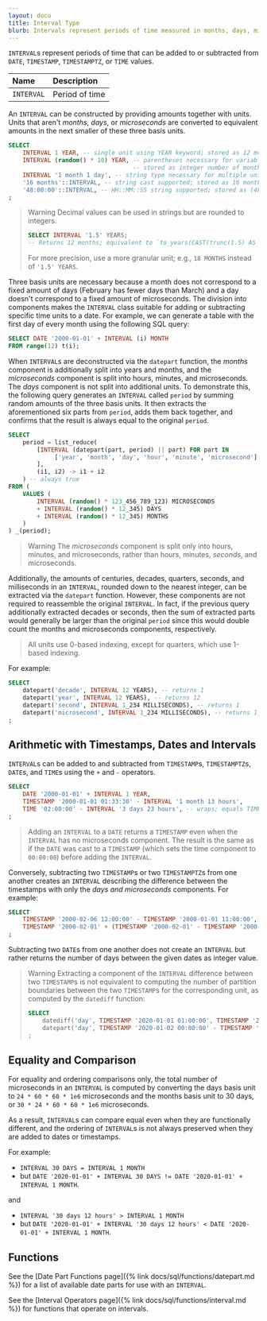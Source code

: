 ```yaml
---
layout: docu
title: Interval Type
blurb: Intervals represent periods of time measured in months, days, microseconds, or a combination thereof.
---
```


`INTERVAL`s represent periods of time that can be added to or subtracted from `DATE`, `TIMESTAMP`, `TIMESTAMPTZ`, or `TIME` values.

| Name | Description |
|:---|:---|
| `INTERVAL` | Period of time |

An `INTERVAL` can be constructed by providing amounts together with units.
Units that aren't *months*, *days*, or *microseconds* are converted to equivalent amounts in the next smaller of these three basis units.

```sql
SELECT
    INTERVAL 1 YEAR, -- single unit using YEAR keyword; stored as 12 months
    INTERVAL (random() * 10) YEAR, -- parentheses necessary for variable amounts;
                                   -- stored as integer number of months
    INTERVAL '1 month 1 day', -- string type necessary for multiple units; stored as (1 month, 1 day)
    '16 months'::INTERVAL, -- string cast supported; stored as 16 months
    '48:00:00'::INTERVAL, -- HH::MM::SS string supported; stored as (48 * 60 * 60 * 1e6 microseconds)
;
```

> Warning Decimal values can be used in strings but are rounded to integers.
>
> ```sql
> SELECT INTERVAL '1.5' YEARS;
> -- Returns 12 months; equivalent to `to_years(CAST(trunc(1.5) AS INTEGER))`
> ```
>
> For more precision, use a more granular unit; e.g., `18 MONTHS` instead of `'1.5' YEARS`.

Three basis units are necessary because a month does not correspond to a fixed amount of days (February has fewer days than March) and a day doesn't correspond to a fixed amount of microseconds.
The division into components makes the `INTERVAL` class suitable for adding or subtracting specific time units to a date. For example, we can generate a table with the first day of every month using the following SQL query:

```sql
SELECT DATE '2000-01-01' + INTERVAL (i) MONTH
FROM range(12) t(i);
```

When `INTERVAL`s are deconstructed via the `datepart` function, the *months* component is additionally split into years and months, and the *microseconds* component is split into hours, minutes, and microseconds. The *days* component is not split into additional units. To demonstrate this, the following query generates an `INTERVAL` called `period` by summing random amounts of the three basis units. It then extracts the aforementioned six parts from `period`, adds them back together, and confirms that the result is always equal to the original `period`.

```sql
SELECT
    period = list_reduce(
        [INTERVAL (datepart(part, period) || part) FOR part IN
             ['year', 'month', 'day', 'hour', 'minute', 'microsecond']
        ],
        (i1, i2) -> i1 + i2
    ) -- always true
FROM (
    VALUES (
        INTERVAL (random() * 123_456_789_123) MICROSECONDS
        + INTERVAL (random() * 12_345) DAYS
        + INTERVAL (random() * 12_345) MONTHS
    )
) _(period);
```

> Warning The *microseconds* component is split only into hours, minutes, and microseconds, rather than hours, minutes, *seconds*, and microseconds.

Additionally, the amounts of centuries, decades, quarters, seconds, and milliseconds in an `INTERVAL`, rounded down to the nearest integer, can be extracted via the `datepart` function. However, these components are not required to reassemble the original `INTERVAL`. In fact, if the previous query additionally extracted decades or seconds, then the sum of extracted parts would generally be larger than the original `period` since this would double count the months and microseconds components, respectively.

> All units use 0-based indexing, except for quarters, which use 1-based indexing.

For example:

```sql
SELECT
    datepart('decade', INTERVAL 12 YEARS), -- returns 1
    datepart('year', INTERVAL 12 YEARS), -- returns 12
    datepart('second', INTERVAL 1_234 MILLISECONDS), -- returns 1
    datepart('microsecond', INTERVAL 1_234 MILLISECONDS), -- returns 1_234_000
;
```

## Arithmetic with Timestamps, Dates and Intervals

`INTERVAL`s can be added to and subtracted from `TIMESTAMP`s, `TIMESTAMPTZ`s, `DATE`s, and `TIME`s using the `+` and `-` operators.

```sql
SELECT
    DATE '2000-01-01' + INTERVAL 1 YEAR,
    TIMESTAMP '2000-01-01 01:33:30' - INTERVAL '1 month 13 hours',
    TIME '02:00:00' - INTERVAL '3 days 23 hours', -- wraps; equals TIME '03:00:00'
;
```

> Adding an `INTERVAL` to a `DATE` returns a `TIMESTAMP` even when the `INTERVAL` has no microseconds component. The result is the same as if the `DATE` was cast to a `TIMESTAMP` (which sets the time component to `00:00:00`) before adding the `INTERVAL`.

Conversely, subtracting two `TIMESTAMP`s or two `TIMESTAMPTZ`s from one another creates an `INTERVAL` describing the difference between the timestamps with only the *days and microseconds* components. For example:

```sql
SELECT
    TIMESTAMP '2000-02-06 12:00:00' - TIMESTAMP '2000-01-01 11:00:00', -- 36 days 1 hour
    TIMESTAMP '2000-02-01' + (TIMESTAMP '2000-02-01' - TIMESTAMP '2000-01-01'), -- '2000-03-03', NOT '2000-03-01'
;
```

Subtracting two `DATE`s from one another does not create an `INTERVAL` but rather returns the number of days between the given dates as integer value.

> Warning Extracting a component of the `INTERVAL` difference between two `TIMESTAMP`s is not equivalent to computing the number of partition boundaries between the two `TIMESTAMP`s for the corresponding unit, as computed by the `datediff` function:
>
> ```sql
> SELECT
>     datediff('day', TIMESTAMP '2020-01-01 01:00:00', TIMESTAMP '2020-01-02 00:00:00'), -- 1
>     datepart('day', TIMESTAMP '2020-01-02 00:00:00' - TIMESTAMP '2020-01-01 01:00:00'), -- 0
> ;
> ```

## Equality and Comparison

For equality and ordering comparisons only, the total number of microseconds in an `INTERVAL` is computed by converting the days basis unit to `24 * 60 * 60 * 1e6` microseconds and the months basis unit to 30 days, or `30 * 24 * 60 * 60 * 1e6` microseconds.

As a result, `INTERVAL`s can compare equal even when they are functionally different, and the ordering of `INTERVAL`s is not always preserved when they are added to dates or timestamps.

For example:

* `INTERVAL 30 DAYS = INTERVAL 1 MONTH`
* but `DATE '2020-01-01' + INTERVAL 30 DAYS != DATE '2020-01-01' + INTERVAL 1 MONTH`.

and

* `INTERVAL '30 days 12 hours' > INTERVAL 1 MONTH`
* but `DATE '2020-01-01' + INTERVAL '30 days 12 hours' < DATE '2020-01-01' + INTERVAL 1 MONTH`.

## Functions

See the [Date Part Functions page]({% link docs/sql/functions/datepart.md %}) for a list of available date parts for use with an `INTERVAL`.

See the [Interval Operators page]({% link docs/sql/functions/interval.md %}) for functions that operate on intervals.
